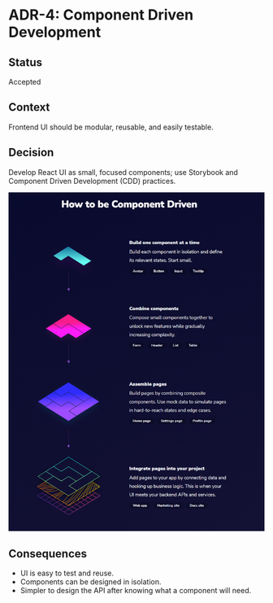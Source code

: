 # ADR-4: Component Driven Development

## Status
Accepted

## Context
Frontend UI should be modular, reusable, and easily testable.

## Decision
Develop React UI as small, focused components; use Storybook and Component Driven Development (CDD) practices.

![alt text](image.png)

## Consequences
- UI is easy to test and reuse.
- Components can be designed in isolation.
- Simpler to design the API after knowing what a component will need.
